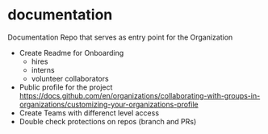 # documentation
Documentation Repo that serves as entry point for the Organization

- Create Readme for Onboarding
  - hires
  - interns
  - volunteer collaborators
- Public profile for the project https://docs.github.com/en/organizations/collaborating-with-groups-in-organizations/customizing-your-organizations-profile
- Create Teams with differenct level access
- Double check protections on repos (branch and PRs)
